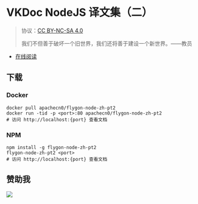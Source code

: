 # VKDoc NodeJS 译文集（二）

> 协议：[CC BY-NC-SA 4.0](http://creativecommons.org/licenses/by-nc-sa/4.0/)
> 
> 我们不但善于破坏一个旧世界，我们还将善于建设一个新世界。——教员

* [在线阅读](https://node2.flygon.net)
## 下载

### Docker

```
docker pull apachecn0/flygon-node-zh-pt2
docker run -tid -p <port>:80 apachecn0/flygon-node-zh-pt2
# 访问 http://localhost:{port} 查看文档
```

### NPM

```
npm install -g flygon-node-zh-pt2
flygon-node-zh-pt2 <port>
# 访问 http://localhost:{port} 查看文档
```

## 赞助我

![](https://img-blog.csdnimg.cn/20200112005920729.png)
